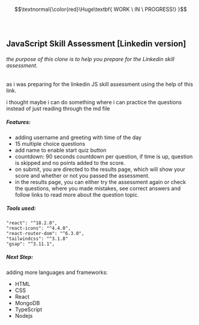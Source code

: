 <!---
https://en.wikibooks.org/wiki/LaTeX/Fonts
-->
$$\textnormal{\color{red}\Huge\textbf{ WORK \ IN \ PROGRESS!} }$$  
<br />

## JavaScript Skill Assessment [Linkedin version]

###### the purpose of this clone is to help you prepare for the Linkedin skill assessment.

as i was preparing for the linkedin JS skill assessment using the help of this link.

i thought maybe i can do something where i can practice the questions instead of just reading through the md file

##### Features:
- adding username and greeting with time of the day
- 15 multiple choice questions
- add name to enable start quiz button
- countdown: 90 seconds countdown per question, if time is up, question is skipped and no points added to the score.
- on submit, you are directed to the results page, which will show your score and whether or not you passed the assessment.
- in the results page, you can either try the assessment again or check the questions, where you made mistakes, see correct answers and follow links to read more about the question topic.


##### Tools used:
```
"react": "^18.2.0",
"react-icons": "^4.4.0",
"react-router-dom": "^6.3.0",
"tailwindcss": "^3.1.8"
"gsap": "^3.11.1",
```

##### Next Step:
adding more languages and frameworks:
- HTML
- CSS
- React
- MongoDB
- TypeScript
- Nodejs
